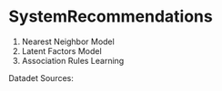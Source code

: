 # SystemRecommendations

1. Nearest Neighbor Model
2. Latent Factors Model
3. Association Rules Learning

Datadet Sources: 
